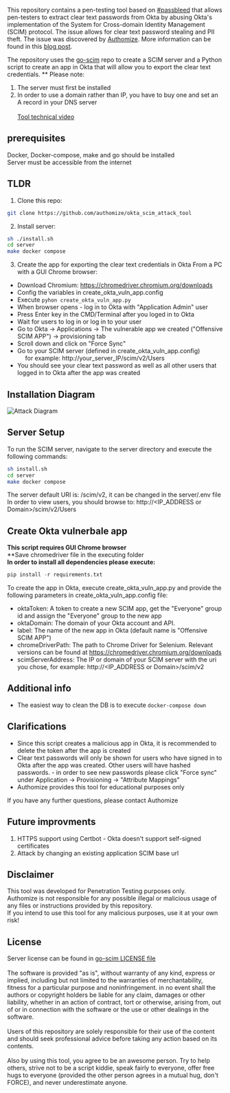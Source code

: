 This repository contains a pen-testing tool based on [#passbleed](https://authomize.com/blog/authomize-discovers-password-stealing-and-impersonation-risks-to-in-okta/#challenges) that allows pen-testers to extract clear text passwords from Okta by abusing Okta's implementation of the System for Cross-domain Identity Management (SCIM) protocol. The issue allows for clear text password stealing and PII theft. The issue was discovered by [Authomize](https://www.authomize.com/). More information can be found in this [blog post](https://authomize.com/blog/authomize-discovers-password-stealing-and-impersonation-risks-to-in-okta/#challenges).

The repository uses the [go-scim](https://github.com/imulab/go-scim) repo to create a SCIM server and a Python script to create an app in Okta that will allow you to export the clear text credentials.
** Please note:
1. The server must first be installed  
2. In order to use a domain rather than IP, you have to buy one and set an A record in your DNS server
<br /><br />
[Tool technical video](https://www.youtube.com/watch?v=tPiuOimbwRY)

## prerequisites
Docker, Docker-compose, make and go should be installed<br />
Server must be accessible from the internet

## TLDR
1. Clone this repo:
  ```bash
  git clone https://github.com/authomize/okta_scim_attack_tool
  ```
2. Install server:
  ```bash
  sh ./install.sh
  cd server
  make docker compose
  ```
3. Create the app for exporting the clear text credentials in Okta From a PC with a GUI Chrome browser:
  - Download Chromium: https://chromedriver.chromium.org/downloads
  - Config the variables in create_okta_vuln_app.config
  - Execute ```pyhon create_okta_vuln_app.py```
  - When browser opens - log in to Okta with "Application Admin" user
  - Press Enter key in the CMD/Terminal after you loged in to Okta
  - Wait for users to log in or log in to your user
  - Go to Okta -> Applications -> The vulnerable app we created ("Offensive SCIM APP") -> provisioning tab
  - Scroll down and click on "Force Sync"
  - Go to your SCIM server (defined in create_okta_vuln_app.config)<br />
  &emsp; for example: http://your_server_IP/scim/v2/Users
  - You should see your clear text password as well as all other users that logged in to Okta after the app was created
  
## Installation Diagram
![Attack Diagram](https://github.com/authomize/okta_scim_attack_tool/blob/master/Okta%20attack.png)

## Server Setup
To run the SCIM server, navigate to the server directory and execute the following commands:
```bash
sh install.sh
cd server
make docker compose
```

The server default URI is: /scim/v2, it can be changed in the server/.env file
In order to view users, you should browse to: http://<IP_ADDRESS or Domain>/scim/v2/Users

## Create Okta vulnerbale app
**This script requires GUI Chrome browser**<br />
**Save chromedriver file in the executing folder<br />
**In order to install all dependencies please execute:**
```python
pip install -r requirements.txt
```
To create the app in Okta, execute create_okta_vuln_app.py and provide the following parameters in create_okta_vuln_app.config file:
- oktaToken: A token to create a new SCIM app, get the "Everyone" group id and assign the "Everyone" group to the new app
- oktaDomain: The domain of your Okta account and API.
- label: The name of the new app in Okta (default name is "Offensive SCIM APP")
- chromeDriverPath: The path to Chrome Driver for Selenium. Relevant versions can be found at https://chromedriver.chromium.org/downloads
- scimServerAddress: The IP or domain of your SCIM server with the uri you chose, for example: http://<IP_ADDRESS or Domain>/scim/v2 

## Additional info
- The easiest way to clean the DB is to execute ```docker-compose down```

## Clarifications
- Since this script creates a malicious app in Okta, it is recommended to delete the token after the app is created
- Clear text passwords will only be shown for users who have signed in to Okta after the app was created. Other users will have hashed passwords. - in order to see new passwords please click "Force sync" under Application -> Provisioning -> "Attribute Mappings"
- Authomize provides this tool for educational purposes only

If you have any further questions, please contact Authomize 

## Future improvments
1. HTTPS support using Certbot - Okta doesn't support self-signed certificates
2. Attack by changing an existing application SCIM base url

## Disclaimer
This tool was developed for Penetration Testing purposes only. <br />
Authomize is not responsible for any possible illegal or malicious usage of any files or instructions provided by this repository. <br />
If you intend to use this tool for any malicious purposes, use it at your own risk!

## License 
Server license can be found in [go-scim LICENSE file](https://github.com/imulab/go-scim/blob/master/LICENSE)
<br /><br />
The software is provided "as is", without warranty of any kind, express or
implied, including but not limited to the warranties of merchantability,
fitness for a particular purpose and noninfringement. in no event shall the
authors or copyright holders be liable for any claim, damages or other
liability, whether in an action of contract, tort or otherwise, arising from,
out of or in connection with the software or the use or other dealings in the
software.
<br /><br />
Users of this repository are solely responsible for their use of the content and should seek professional advice before taking any action based on its contents.
<br /><br />
Also by using this tool, you agree to be an awesome person. Try to help others, strive not to be a script kiddie, speak fairly to everyone, offer free hugs to everyone (provided the other person agrees in a mutual hug, don't FORCE), and never underestimate anyone.
